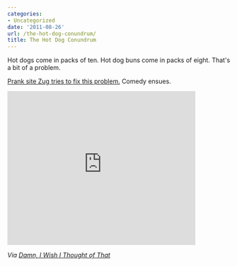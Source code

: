 ```yaml
---
categories:
- Uncategorized
date: '2011-08-26'
url: /the-hot-dog-conundrum/
title: The Hot Dog Conundrum
---
```


Hot dogs come in packs of ten. Hot dog buns come in packs of eight. That's a bit of a problem.

<a href="https://www.youtube.com/watch?v=YhXzM70CNrw">Prank site Zug tries to fix this problem.</a> Comedy ensues.

<iframe class="alignc" width="425" height="349" src="https://www.youtube.com/embed/YhXzM70CNrw" frameborder="0" allowfullscreen></iframe>

<em>Via <a href="http://www.damniwish.com/2011/07/we-rarely-appreciate-the-usefulness-of-standards.html">Damn, I Wish I Thought of That</a></em>